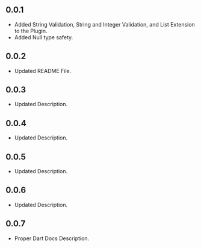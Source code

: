 ## 0.0.1

- Added String Validation, String and Integer Validation, and List Extension to the Plugin.
- Added Null type safety.

## 0.0.2

- Updated README File.

## 0.0.3

- Updated Description.

## 0.0.4

- Updated Description.

## 0.0.5

- Updated Description.

## 0.0.6

- Updated Description.

## 0.0.7

- Proper Dart Docs Description.